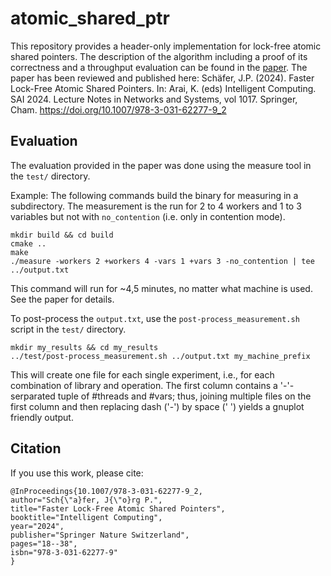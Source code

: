# atomic_shared_ptr

This repository provides a header-only implementation for lock-free atomic shared pointers.
The description of the algorithm including a proof of its correctness and a throughput evaluation can be found in the [paper](atomic_sptr.pdf). The paper has been reviewed and published here:
Schäfer, J.P. (2024). Faster Lock-Free Atomic Shared Pointers. In: Arai, K. (eds) Intelligent Computing. SAI 2024. Lecture Notes in Networks and Systems, vol 1017. Springer, Cham. https://doi.org/10.1007/978-3-031-62277-9_2

## Evaluation

The evaluation provided in the paper was done using the measure tool in the `test/` directory.

Example: The following commands build the binary for measuring in a subdirectory.
The measurement is the run for 2 to 4 workers and 1 to 3 variables but not with `no_contention` (i.e. only in contention mode).

```
mkdir build && cd build
cmake ..
make
./measure -workers 2 +workers 4 -vars 1 +vars 3 -no_contention | tee ../output.txt
```

This command will run for ~4,5 minutes, no matter what machine is used.
See the paper for details.

To post-process the `output.txt`, use the `post-process_measurement.sh` script in the `test/` directory.
```
mkdir my_results && cd my_results
../test/post-process_measurement.sh ../output.txt my_machine_prefix
```

This will create one file for each single experiment, i.e., for each combination of library and operation.
The first column contains a '-'-serparated tuple of #threads and #vars; thus, joining multiple files on the first column and then replacing dash ('-') by space (' ') yields a gnuplot friendly output.

## Citation

If you use this work, please cite:
```
@InProceedings{10.1007/978-3-031-62277-9_2,
author="Sch{\"a}fer, J{\"o}rg P.",
title="Faster Lock-Free Atomic Shared Pointers",
booktitle="Intelligent Computing",
year="2024",
publisher="Springer Nature Switzerland",
pages="18--38",
isbn="978-3-031-62277-9"
}

```